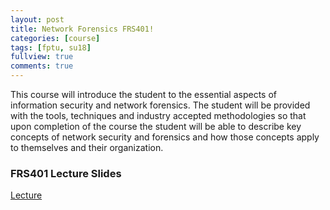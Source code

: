 ```yaml
---
layout: post
title: Network Forensics FRS401!
categories: [course]
tags: [fptu, su18]
fullview: true
comments: true
---
```


This course will introduce the student to the essential aspects of information security and network forensics.  The student will be provided  with the tools, techniques and industry accepted methodologies so that upon completion of the course the student will be able to describe key concepts of network security and forensics and how those concepts apply to themselves and their organization.

### FRS401 Lecture Slides

<a class="btn btn-default" href="http://cms.fpt.edu.vn/elearning/mod/forum/discuss.php?d=2335">Lecture</a>

